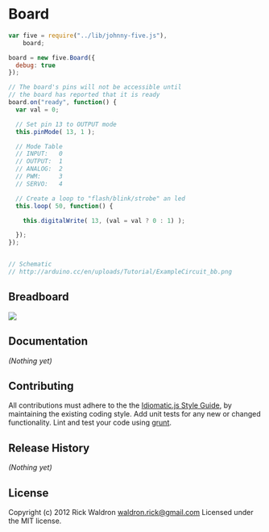 # Board

```javascript
var five = require("../lib/johnny-five.js"),
    board;

board = new five.Board({
  debug: true
});

// The board's pins will not be accessible until
// the board has reported that it is ready
board.on("ready", function() {
  var val = 0;

  // Set pin 13 to OUTPUT mode
  this.pinMode( 13, 1 );

  // Mode Table
  // INPUT:   0
  // OUTPUT:  1
  // ANALOG:  2
  // PWM:     3
  // SERVO:   4

  // Create a loop to "flash/blink/strobe" an led
  this.loop( 50, function() {

    this.digitalWrite( 13, (val = val ? 0 : 1) );

  });
});


// Schematic
// http://arduino.cc/en/uploads/Tutorial/ExampleCircuit_bb.png

```

## Breadboard

<img src="https://raw.github.com/rwldrn/johnny-five/master/docs/board.png">



## Documentation

_(Nothing yet)_



## Contributing
All contributions must adhere to the the [Idiomatic.js Style Guide](https://github.com/rwldrn/idiomatic.js),
by maintaining the existing coding style. Add unit tests for any new or changed functionality. Lint and test your code using [grunt](https://github.com/cowboy/grunt).

## Release History
_(Nothing yet)_

## License
Copyright (c) 2012 Rick Waldron <waldron.rick@gmail.com>
Licensed under the MIT license.
